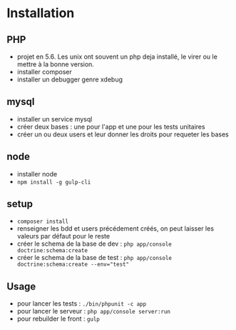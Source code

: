 Installation
============

PHP
---
* projet en 5.6. Les unix ont souvent un php deja installé, le virer ou le mettre à la bonne version.
* installer composer
* installer un debugger genre xdebug

mysql
-----
* installer un service mysql
* créer deux bases : une pour l'app et une pour les tests unitaires
* créer un ou deux users et leur donner les droits pour requeter les bases

node
----
* installer node
* `npm install -g gulp-cli`

setup
-----
* `composer install`
* renseigner les bdd et users précédement créés, on peut laisser les valeurs par défaut pour le reste
* créer le schema de la base de dev : `php app/console doctrine:schema:create`
* créer le schema de la base de test : `php app/console doctrine:schema:create --env="test"`

Usage
-----
* pour lancer les tests : `./bin/phpunit -c app`
* pour lancer le serveur : `php app/console server:run`
* pour rebuilder le front : `gulp`